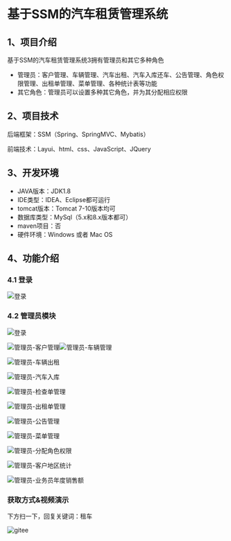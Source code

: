 # 基于SSM的汽车租赁管理系统


## 1、项目介绍

基于SSM的汽车租赁管理系统3拥有管理员和其它多种角色

- 管理员：客户管理、车辆管理、汽车出租、汽车入库还车、公告管理、角色权限管理、出租单管理、菜单管理、各种统计表等功能
- 其它角色：管理员可以设置多种其它角色，并为其分配相应权限


## 2、项目技术

后端框架：SSM（Spring、SpringMVC、Mybatis）

前端技术：Layui、html、css、JavaScript、JQuery

## 3、开发环境

- JAVA版本：JDK1.8
- IDE类型：IDEA、Eclipse都可运行
- tomcat版本：Tomcat 7-10版本均可
- 数据库类型：MySql（5.x和8.x版本都可） 
- maven项目：否
- 硬件环境：Windows 或者 Mac OS


## 4、功能介绍

### 4.1 登录

![登录](https://project-images-1256969109.cos.ap-chongqing.myqcloud.com/Typora-Images/202208021706430.jpg)

### 4.2 管理员模块

![登录](https://project-images-1256969109.cos.ap-chongqing.myqcloud.com/Typora-Images/202208021707740.jpg)

![管理员-客户管理](https://project-images-1256969109.cos.ap-chongqing.myqcloud.com/Typora-Images/202208021707632.jpg)![管理员-车辆管理](https://project-images-1256969109.cos.ap-chongqing.myqcloud.com/Typora-Images/202208021707268.jpg)

![管理员-车辆出租](https://project-images-1256969109.cos.ap-chongqing.myqcloud.com/Typora-Images/202208021707327.jpg)

![管理员-汽车入库](https://project-images-1256969109.cos.ap-chongqing.myqcloud.com/Typora-Images/202208021707455.jpg)

![管理员-检查单管理](https://project-images-1256969109.cos.ap-chongqing.myqcloud.com/Typora-Images/202208021707206.jpg)

![管理员-出租单管理](https://project-images-1256969109.cos.ap-chongqing.myqcloud.com/Typora-Images/202208021707983.jpg)

![管理员-公告管理](https://project-images-1256969109.cos.ap-chongqing.myqcloud.com/Typora-Images/202208021707353.jpg)

![管理员-菜单管理](https://project-images-1256969109.cos.ap-chongqing.myqcloud.com/Typora-Images/202208021707884.jpg)

![管理员-分配角色权限](https://project-images-1256969109.cos.ap-chongqing.myqcloud.com/Typora-Images/202208021707930.jpg)

![管理员-客户地区统计](https://project-images-1256969109.cos.ap-chongqing.myqcloud.com/Typora-Images/202208021708594.jpg)

![管理员-业务员年度销售额](https://project-images-1256969109.cos.ap-chongqing.myqcloud.com/Typora-Images/202208021708109.jpg)
### 获取方式&视频演示

下方扫一下，回复关键词：租车

![gitee](https://project-images-1256969109.cos.ap-chongqing.myqcloud.com/Typora-Images/202309291447341.png)
